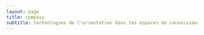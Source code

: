 ```yaml
---
layout: page
title: compass
subtitle: technologies de l'orientation dans les espaces de connaissances
---
```


